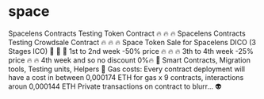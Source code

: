 # space
Spacelens Contracts Testing Token Contract :fire: :fire: :fire:
Spacelens Contracts Testing Crowdsale Contract :fire: :fire: :fire:
Space Token Sale for Spacelens DICO (3 Stages ICO) 🚀 🚀 🚀 1st to 2nd week -50% price 🔥 🔥 🔥 3th to 4th week -25% price 🔥 🔥 4th week and so no discount 0%🔥 🥇 Smart Contracts, Migration tools, Testing units, Helpers 🥇
Gas costs:
Every contract deployment will have a cost in between 0,000174 ETH for gas x 9 contracts, interactions aroun 0,000144 ETH
Private transactions on contract to blurr... :alien:
